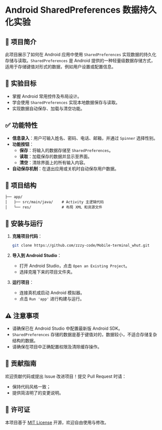 # Android SharedPreferences 数据持久化实验

## 📌 项目简介

此项目展示了如何在 Android 应用中使用 `SharedPreferences` 实现数据的持久化存储与读取。`SharedPreferences` 是 Android 提供的一种轻量级数据存储方式，适用于存储键值对形式的数据，例如用户设置或配置信息。

## 🧪 实验目标

- 掌握 Android 常用控件及布局设计。
- 学会使用 `SharedPreferences` 实现本地数据保存与读取。
- 实现数据自动保存、加载与清空功能。

## ✅ 功能特性

- **信息录入**：用户可输入姓名、密码、电话、邮箱，并通过 `Spinner` 选择性别。
- **功能按钮**：
  - **保存**：将输入的数据存储至 `SharedPreferences`。
  - **读取**：加载保存的数据并显示至界面。
  - **清空**：清除界面上的所有输入内容。
- **自动保存机制**：在退出应用或关机时自动保存用户数据。

## 🧩 项目结构

```
├── app/
│   ├── src/main/java/    # Activity 主逻辑代码
│   └── res/              # 布局 XML 和资源文件
```

## 🚀 安装与运行

1. **克隆项目代码**：

   ```bash
   git clone https://github.com/zzzy-code/Mobile-terminal_whut.git
   ```

2. **导入到 Android Studio**：
   - 打开 Android Studio，点击 `Open an Existing Project`。
   - 选择克隆下来的项目文件夹。

3. **运行项目**：
   - 连接真机或启动 Android 模拟器。
   - 点击 `Run 'app'` 进行构建与运行。

## ⚠️ 注意事项

- 请确保已在 Android Studio 中配置最新版 Android SDK。
- `SharedPreferences` 存储的数据是基于键值对的，数据较小，不适合存储复杂结构的数据。
- 请确保在项目中正确配置权限及清除缓存操作。

## 🤝 贡献指南

欢迎贡献代码或提出 Issue 改进项目！提交 Pull Request 时请：

- 保持代码风格一致；
- 提供简洁明了的变更说明。

## 📄 许可证

本项目基于 [MIT License](https://mit-license.org/) 开源，欢迎自由使用与修改。
